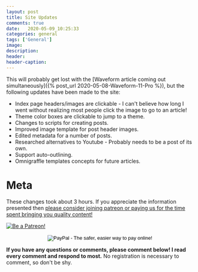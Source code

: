 ```yaml
---
layout: post
title: Site Updates
comments: true
date:   2020-05-09_10:25:33 
categories: general
tags: ['General']
image:
description:
header:
header-caption:
---
```


This will probably get lost with the [Waveform article coming out simultaneously]({% post_url 2020-05-08-Waveform-11-Pro %}), but the following updates have been made to the site:

* Index page headers/images are clickable - I can't believe how long I went without realizing most people click the image to go to an article!
* Theme color boxes are clickable to jump to a theme.
* Changes to scripts for creating posts.
* Improved image template for post header images.
* Edited metadata for a number of posts.
* Researched alternatives to Youtube - Probably needs to be a post of its own.
* Support auto-outlining.
* Omnigraffle templates concepts for future articles.


<!--more-->

# Meta

These changes took about 3 hours. If you appreciate the information presented then <a href="/DonateNow/">please consider joining patreon or paying us for the time spent bringing you quality content!</a>

<a href="https://www.patreon.com/bePatron?u=7465992"> <img class="patreon-button" src="/assets/Patreon.png" alt="Be a Patreon!"></a>

<form style="text-align: center;" action="https://www.paypal.com/cgi-bin/webscr" method="post" target="_top">
<input type="hidden" name="cmd" value="_s-xclick">
<input type="hidden" name="hosted_button_id" value="BR247JAZBTUJJ">
<input type="image" src="https://www.paypalobjects.com/en_US/i/btn/btn_donateCC_LG.gif" border="0" name="submit" alt="PayPal - The safer, easier way to pay online!">
<img alt="" border="0" src="https://www.paypalobjects.com/en_US/i/scr/pixel.gif" width="1" height="1">
</form>

**If you have any questions or comments, please comment below! I read every comment and respond to most.** No registration is necessary to comment, so don't be shy.

